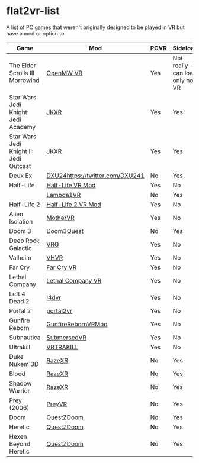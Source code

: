 # flat2vr-list
A list of PC games that weren't originally designed to be played in VR but have a mod or option to.

| Game | Mod | PCVR | Sideload |
|-|-|-|-|
| The Elder Scrolls III Morrowind | [OpenMW VR](https://gitlab.com/madsbuvi/openmw) | Yes | Not really - can load only non VR |
| Star Wars Jedi Knight: Jedi Academy | [JKXR](https://github.com/DrBeef/JKXR) | Yes | Yes |
| Star Wars Jedi Knight II: Jedi Outcast | [JKXR](https://github.com/DrBeef/JKXR) | Yes | Yes |
| Deux Ex | [DXU24](https://twitter.com/DXU241)https://twitter.com/DXU241 | No | Yes |
| Half-Life | [Half-Life VR Mod](https://store.steampowered.com/app/1908720/HalfLife_VR_Mod/) | Yes | No |
| | [Lambda1VR](https://github.com/DrBeef/Lambda1VR) | No | Yes |
| Half-Life 2 | [Half-Life 2 VR Mod](https://store.steampowered.com/app/658920/HalfLife_2_VR_Mod/) | Yes | No |
| Alien Isolation | [MotherVR](https://github.com/Nibre/MotherVR/releases) | Yes | No |
| Doom 3 | [Doom3Quest](https://www.doom3quest.com/) | No | Yes |
| Deep Rock Galactic | [VRG](https://mod.io/g/drg/m/vrg) | Yes | No |
| Valheim | [VHVR](https://www.nexusmods.com/valheim/mods/847) | Yes | No |
| Far Cry | [Far Cry VR](https://farcryvr.de/) | Yes | No |
| Lethal Company | [Lethal Company VR](https://thunderstore.io/c/lethal-company/p/DaXcess/LethalCompanyVR/) | Yes | No |
| Left 4 Dead 2 | [l4dvr](https://github.com/sd805/l4d2vr) | Yes | No |
| Portal 2 | [portal2vr](https://github.com/Gistix/portal2vr) | Yes | No |
| Gunfire Reborn | [GunfireRebornVRMod](https://github.com/xPrinny/GunfireRebornVRMod) | Yes | No |
| Subnautica | [SubmersedVR](https://github.com/xPrinny/GunfireRebornVRMod) | Yes | No |
| Ultrakill | [VRTRAKILL](https://github.com/whateverusername0/VRTRAKILL) | Yes | No |
| Duke Nukem 3D | [RazeXR](https://github.com/DrBeef/RazeXR) | No | Yes |
| Blood | [RazeXR](https://github.com/DrBeef/RazeXR) | No | Yes |
| Shadow Warrior | [RazeXR](https://github.com/DrBeef/RazeXR) | No | Yes |
| Prey (2006) | [PreyVR](https://github.com/lvonasek/PreyVR) | No | Yes |
| Doom | [QuestZDoom](https://github.com/DrBeef/QuestZDoom) | No | Yes |
| Heretic | [QuestZDoom](https://github.com/DrBeef/QuestZDoom) | No | Yes |
| Hexen Beyond Heretic | [QuestZDoom](https://github.com/DrBeef/QuestZDoom) | No | Yes |
